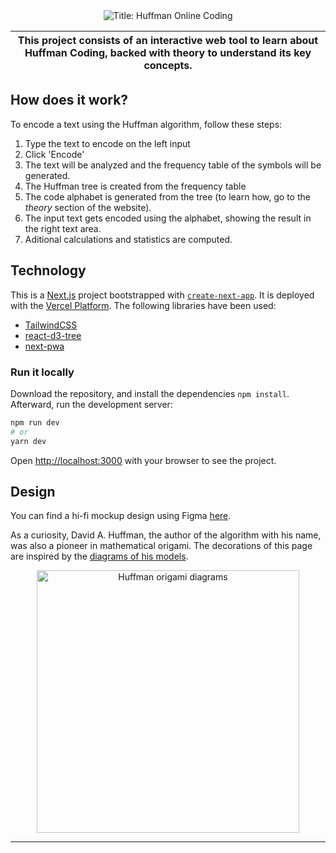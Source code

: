 <div align="center">
<img alt="Title: Huffman Online Coding" src="https://user-images.githubusercontent.com/40371955/147412701-0737c7c4-7c0e-4285-9d0a-42a20f4332c3.png">
</div>

| This project consists of an interactive web tool to learn about Huffman Coding, backed with theory to understand its key concepts. |
|---|


## How does it work?

To encode a text using the Huffman algorithm, follow these steps:

1. Type the text to encode on the left input
2. Click 'Encode'
3. The text will be analyzed and the frequency table of the symbols will be generated.
4. The Huffman tree is created from the frequency table
5. The code alphabet is generated from the tree (to learn how, go to the _theory_ section of the website).
6. The input text gets encoded using the alphabet, showing the result in the right text area.
7. Aditional calculations and statistics are computed.

##  Technology

This is a [Next.js](https://nextjs.org/) project bootstrapped with [`create-next-app`](https://github.com/vercel/next.js/tree/canary/packages/create-next-app). It is deployed with the [Vercel Platform](https://vercel.com/). The following libraries have been used:

- [TailwindCSS](https://tailwindcss.com/)
- [react-d3-tree](https://github.com/bkrem/react-d3-tree)
- [next-pwa](https://github.com/shadowwalker/next-pwa)

### Run it locally

Download the repository, and install the dependencies ``npm install``. Afterward, run the development server:

```bash
npm run dev
# or
yarn dev
```

Open [http://localhost:3000](http://localhost:3000) with your browser to see the project.

## Design

You can find a hi-fi mockup design using Figma [here](https://www.figma.com/proto/TaNiNA46d7FmgJKxMaQCfi/Web---Huffman?node-id=542%3A427&scaling=scale-down-width&page-id=317%3A215&starting-point-node-id=542%3A427&hide-ui=1). 

As a curiosity, David A. Huffman, the author of the algorithm with his name, was also a pioneer in mathematical origami. The decorations of this page are inspired by the [diagrams of his models](https://erikdemaine.org/papers/Huffman_Origami5/paper.pdf).


<div align="center">
<img width="420" alt="Huffman origami diagrams" src="https://user-images.githubusercontent.com/40371955/147413381-b7cd59be-cf0c-4cac-b68c-1f913db4639c.png">
</div>

---


